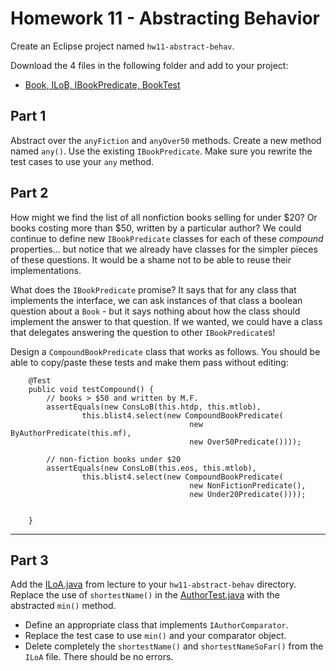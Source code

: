 # Homework 11 - Abstracting Behavior

Create an Eclipse project named `hw11-abstract-behav`.

Download the 4 files in the following folder and add to your project:
- [Book, ILoB, IBookPredicate, BookTest](../code/hw/)

## Part 1

Abstract over the `anyFiction` and `anyOver50` methods. Create a new method named `any()`. Use the existing `IBookPredicate`. Make sure you rewrite the test cases to use your `any` method.

## Part 2

How might we find the list of all nonfiction books selling for under $20? Or books costing more than $50, written by a particular author? We could continue to define new `IBookPredicate` classes for each of these *compound* properties... but notice that we already have classes for the simpler pieces of these questions. It would be a shame not to be able to reuse their implementations.

What does the `IBookPredicate` promise? It says that for any class that implements the interface, we can ask instances of that class a boolean question about a `Book` - but it says nothing about how the class should implement the answer to that question. If we wanted, we could have a class that delegates answering the question to other `IBookPredicate`s!

Design a `CompoundBookPredicate` class that works as follows. You should be able to copy/paste these tests and make them pass without editing:

```
	@Test
	public void testCompound() {
		// books > $50 and written by M.F. 
		assertEquals(new ConsLoB(this.htdp, this.mtlob),
				this.blist4.select(new CompoundBookPredicate(
										new ByAuthorPredicate(this.mf),
										new Over50Predicate())));
		
		// non-fiction books under $20
		assertEquals(new ConsLoB(this.eos, this.mtlob),
				this.blist4.select(new CompoundBookPredicate(
										new NonFictionPredicate(),
										new Under20Predicate())));

		
	}
```

---

## Part 3

Add the [ILoA.java](../code/hw/ILoA.java) from lecture to your `hw11-abstract-behav` directory. Replace the use of `shortestName()` in the [AuthorTest.java](../code/hw/AuthorTest.java) with the abstracted `min()` method. 

- Define an appropriate class that implements `IAuthorComparator`.
- Replace the test case to use `min()` and your comparator object.
- Delete completely the `shortestName()` and `shortestNameSoFar()` from the `ILoA` file. There should be no errors.

